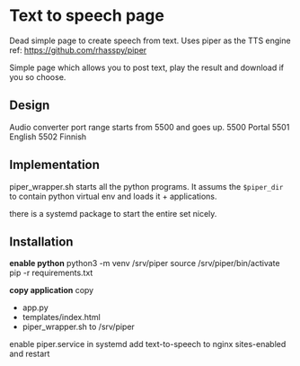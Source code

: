 # Text to speech page

Dead simple page to create speech from text. Uses piper as the TTS engine
ref: https://github.com/rhasspy/piper

Simple page which allows you to post text, play the result and download if you
so choose.

## Design

Audio converter port range starts from 5500 and goes up.
5500 Portal
5501 English
5502 Finnish

## Implementation

piper_wrapper.sh starts all the python programs. It assums the `$piper_dir` to 
contain python virtual env and loads it + applications.

there is a systemd package to start the entire set nicely.

## Installation

**enable python**
python3 -m venv /srv/piper
source /srv/piper/bin/activate
pip -r requirements.txt

**copy application**
copy 
- app.py
- templates/index.html
- piper_wrapper.sh
to /srv/piper

enable piper.service in systemd
add text-to-speech to nginx sites-enabled and restart